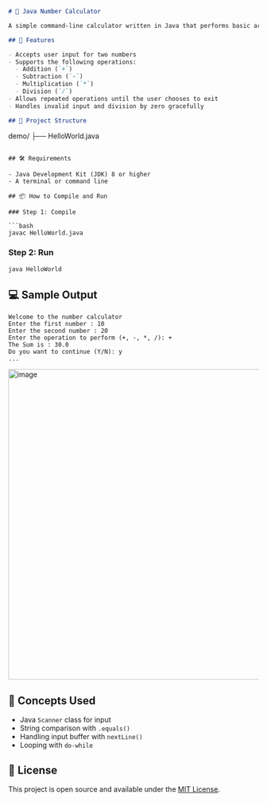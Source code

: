 ```markdown
# 🧮 Java Number Calculator

A simple command-line calculator written in Java that performs basic arithmetic operations: addition, subtraction, multiplication, and division.

## 🚀 Features

- Accepts user input for two numbers
- Supports the following operations:
  - Addition (`+`)
  - Subtraction (`-`)
  - Multiplication (`*`)
  - Division (`/`)
- Allows repeated operations until the user chooses to exit
- Handles invalid input and division by zero gracefully

## 📂 Project Structure

```

demo/
├── HelloWorld.java

````

## 🛠️ Requirements

- Java Development Kit (JDK) 8 or higher
- A terminal or command line

## 📦 How to Compile and Run

### Step 1: Compile

```bash
javac HelloWorld.java
````

### Step 2: Run

```bash
java HelloWorld
```

## 💻 Sample Output

```
Welcome to the number calculator
Enter the first number : 10
Enter the second number : 20
Enter the operation to perform (+, -, *, /): +
The Sum is : 30.0
Do you want to continue (Y/N): y
...

```
<img width="1417" height="625" alt="image" src="https://github.com/user-attachments/assets/7809f583-441a-47b9-8907-4cd2e69d1061" />

## 🧠 Concepts Used

* Java `Scanner` class for input
* String comparison with `.equals()`
* Handling input buffer with `nextLine()`
* Looping with `do-while`

## 📄 License

This project is open source and available under the [MIT License](LICENSE).
